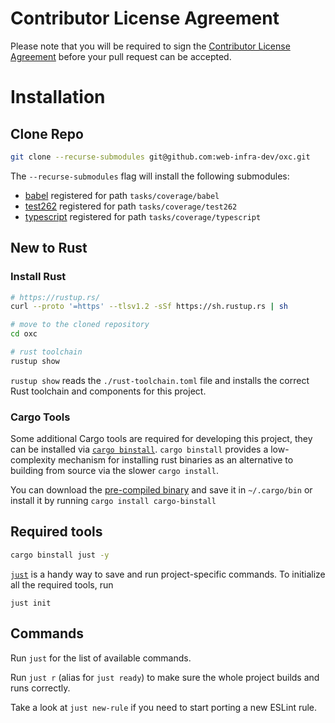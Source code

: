 # Contributor License Agreement

Please note that you will be required to sign the [Contributor License Agreement](https://cla-assistant.io/web-infra-dev/oxc) before your pull request can be accepted.

# Installation

## Clone Repo

```bash
git clone --recurse-submodules git@github.com:web-infra-dev/oxc.git
```

The `--recurse-submodules` flag will install the following submodules:
- [babel](https://github.com/babel/babel) registered for path `tasks/coverage/babel`
- [test262](https://github.com/tc39/test262) registered for path `tasks/coverage/test262`
- [typescript](https://github.com/microsoft/TypeScript) registered for path `tasks/coverage/typescript`

## New to Rust

### Install Rust
```bash
# https://rustup.rs/
curl --proto '=https' --tlsv1.2 -sSf https://sh.rustup.rs | sh
```

```bash
# move to the cloned repository
cd oxc
```

```bash
# rust toolchain
rustup show
```

`rustup show` reads the `./rust-toolchain.toml` file and installs the correct Rust toolchain and components for this project.

### Cargo Tools

Some additional Cargo tools are required for developing this project, they can be installed via [`cargo binstall`](https://github.com/cargo-bins/cargo-binstall). `cargo binstall` provides a low-complexity mechanism for installing rust binaries as an alternative to building from source via the slower `cargo install`.

You can download the [pre-compiled binary](https://github.com/cargo-bins/cargo-binstall#installation) and save it in `~/.cargo/bin` or install it by running `cargo install cargo-binstall`


## Required tools

```bash
cargo binstall just -y
```

[`just`](https://github.com/casey/just) is a handy way to save and run project-specific commands.
To initialize all the required tools, run

```
just init
```

## Commands

Run `just` for the list of available commands.

Run `just r` (alias for `just ready`) to make sure the whole project builds and runs correctly.

Take a look at `just new-rule` if you need to start porting a new ESLint rule.
